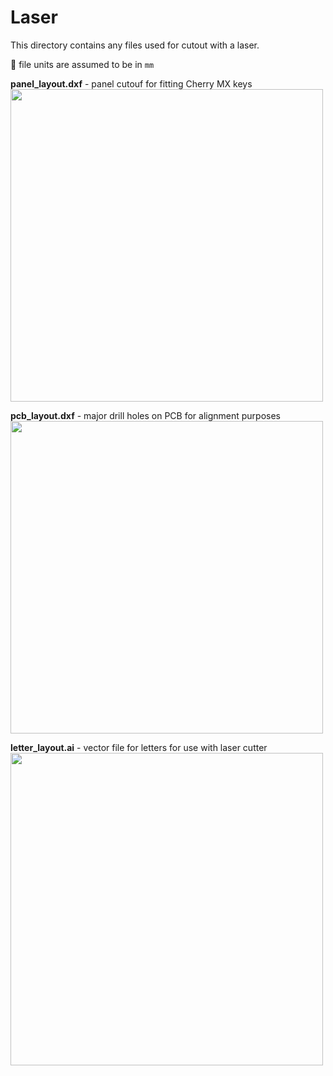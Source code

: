 # Laser

This directory contains any files used for cutout with a laser.

:whale: file units are assumed to be in `mm`

**panel_layout.dxf** - panel cutouf for fitting Cherry MX keys
<img src='https://github.com/ConstantinoSchillebeeckx/tacocat-keyboard/raw/master/assets/img/panel_layout.png' width=500/>

**pcb_layout.dxf** - major drill holes on PCB for alignment purposes
<img src='https://github.com/ConstantinoSchillebeeckx/tacocat-keyboard/raw/master/assets/img/pcb_layout.png' width=500/>

**letter_layout.ai** - vector file for letters for use with laser cutter
<img src='https://github.com/ConstantinoSchillebeeckx/tacocat-keyboard/raw/master/assets/img/letter_layout.png' width=500/>
